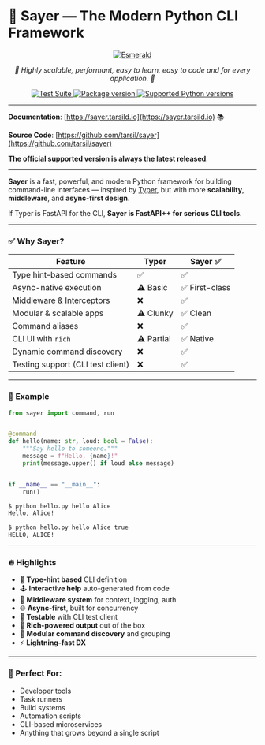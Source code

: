 # 🚀 Sayer — The Modern Python CLI Framework

<p align="center">
  <a href="https://sayer.tarsild.io"><img src="https://res.cloudinary.com/tarsild/image/upload/v1747661493/packages/Sayer/Logo/w8bq4nqcphyd99kns0wl.svg" alt='Esmerald'></a>
</p>

<p align="center">
    <em>🚀 Highly scalable, performant, easy to learn, easy to code and for every application. 🚀</em>
</p>

<p align="center">
<a href="https://github.com/dymmond/sayer/actions/workflows/test-suite.yml/badge.svg?event=push&branch=main" target="_blank">
    <img src="https://github.com/dymmond/sayer/actions/workflows/test-suite.yml/badge.svg?event=push&branch=main" alt="Test Suite">
</a>

<a href="https://pypi.org/project/sayer" target="_blank">
    <img src="https://img.shields.io/pypi/v/sayer?color=%2334D058&label=pypi%20package" alt="Package version">
</a>

<a href="https://pypi.org/project/sayer" target="_blank">
    <img src="https://img.shields.io/pypi/pyversions/sayer.svg?color=%2334D058" alt="Supported Python versions">
</a>
</p>

---

**Documentation**: [https://sayer.tarsild.io](https://sayer.tarsild.io) 📚

**Source Code**: [https://github.com/tarsil/sayer](https://github.com/tarsil/sayer)

**The official supported version is always the latest released**.

---

**Sayer** is a fast, powerful, and modern Python framework for building command-line interfaces — inspired by [Typer](https://typer.tiangolo.com/), but with more **scalability**, **middleware**, and **async-first design**.

If Typer is FastAPI for the CLI, **Sayer is FastAPI++ for serious CLI tools**.

---

### ✅ Why Sayer?

| Feature                           | Typer      | Sayer ✅       |
| --------------------------------- | ---------- | ------------- |
| Type hint–based commands          | ✅          | ✅             |
| Async-native execution            | ⚠️ Basic   | ✅ First-class |
| Middleware & Interceptors         | ❌          | ✅             |
| Modular & scalable apps           | ⚠️ Clunky  | ✅ Clean       |
| Command aliases                   | ❌          | ✅             |
| CLI UI with `rich`                | ⚠️ Partial | ✅ Native      |
| Dynamic command discovery         | ❌          | ✅             |
| Testing support (CLI test client) | ❌          | ✅             |

---

### 🧪 Example

```python
from sayer import command, run


@command
def hello(name: str, loud: bool = False):
    """Say hello to someone."""
    message = f"Hello, {name}!"
    print(message.upper() if loud else message)


if __name__ == "__main__":
    run()
```

```bash
$ python hello.py hello Alice
Hello, Alice!

$ python hello.py hello Alice true
HELLO, ALICE!
```

---

### 🔥 Highlights

* 🧠 **Type-hint based** CLI definition
* 🕹️ **Interactive help** auto-generated from code
* 🧩 **Middleware system** for context, logging, auth
* 🌐 **Async-first**, built for concurrency
* 🧪 **Testable** with CLI test client
* 🎨 **Rich-powered output** out of the box
* 📁 **Modular command discovery** and grouping
* ⚡ **Lightning-fast DX**

---

### 🧰 Perfect For:

* Developer tools
* Task runners
* Build systems
* Automation scripts
* CLI-based microservices
* Anything that grows beyond a single script
